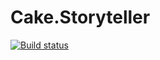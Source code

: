 # Cake.Storyteller

[![Build status](https://ci.appveyor.com/api/projects/status/hd7ibs6f6a22f56y/branch/master?svg=true)](https://ci.appveyor.com/project/bibodha/cake-storyteller/branch/master)
